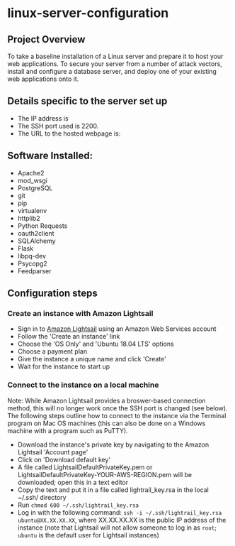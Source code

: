 # linux-server-configuration
## Project Overview
To take a baseline installation of a Linux server and prepare it to host your web applications. To secure your server from a number of attack vectors, install and configure a database server, and deploy one of your existing web applications onto it.
## Details specific to the server set up
* The IP address is 
* The SSH port used is 2200.
* The URL to the hosted webpage is:
## Software Installed:
* Apache2
* mod_wsgi
* PostgreSQL
* git
* pip
* virtualenv
* httplib2
* Python Requests
* oauth2client
* SQLAlchemy
* Flask
* libpq-dev
* Psycopg2
* Feedparser
## Configuration steps
### Create an instance with Amazon Lightsail
* Sign in to [Amazon Lightsail](https://aws.amazon.com/lightsail/) using an Amazon Web Services account
* Follow the 'Create an instance' link
* Choose the 'OS Only' and 'Ubuntu 18.04 LTS' options
* Choose a payment plan
* Give the instance a unique name and click 'Create'
* Wait for the instance to start up
### Connect to the instance on a local machine
Note: While Amazon Lightsail provides a broswer-based connection method, this will no longer work once the SSH port is changed (see below). The following steps outline how to connect to the instance via the Terminal program on Mac OS machines (this can also be done on a Windows machine with a program such as PuTTY).
* Download the instance's private key by navigating to the Amazon Lightsail 'Account page'
* Click on 'Download default key'
* A file called LightsailDefaultPrivateKey.pem or LightsailDefaultPrivateKey-YOUR-AWS-REGION.pem will be downloaded; open this in a text editor
* Copy the text and put it in a file called lightrail_key.rsa in the local ~/.ssh/ directory
* Run ```chmod 600 ~/.ssh/lightrail_key.rsa```
* Log in with the following command: ```ssh -i ~/.ssh/lightrail_key.rsa ubuntu@XX.XX.XX.XX```, where XX.XX.XX.XX is the public IP address of the instance (note that Lightsail will not allow someone to log in as ```root```; ```ubuntu``` is the default user for Lightsail instances)
